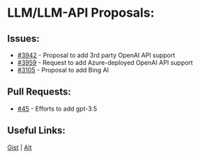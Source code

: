 [gist]:https://gist.github.com/anonhostpi/97d4bb3e9535c92b8173fae704b76264#file-_topics-0005-api-llm-md
[source]:https://github.com/Significant-Gravitas/Catalysts/blob/main/TOPICS/0005.API/LLM/LLM.md
# LLM/LLM-API Proposals:
## Issues:
- [#3942][3942] - Proposal to add 3rd party OpenAI API support
- [#3959][3959] - Request to add Azure-deployed OpenAI API support
- [#3105][3105] - Proposal to add Bing AI

## Pull Requests:
- [#45][45] - Efforts to add gpt-3.5

## Useful Links:
[Gist][gist] | [Alt][source]

[45]:https://github.com/Significant-Gravitas/Auto-GPT/pull/45
[3105]:https://github.com/Significant-Gravitas/Auto-GPT/issues/3105
[3942]:https://github.com/Significant-Gravitas/Auto-GPT/issues/3942
[3959]:https://github.com/Significant-Gravitas/Auto-GPT/issues/3959